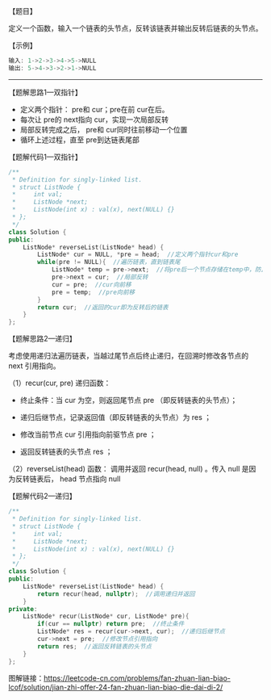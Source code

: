 【题目】

定义一个函数，输入一个链表的头节点，反转该链表并输出反转后链表的头节点。

【示例】

```c++
输入: 1->2->3->4->5->NULL
输出: 5->4->3->2->1->NULL
```

---

【题解思路1—双指针】

* 定义两个指针： pre和 cur；pre在前 cur在后。
* 每次让 pre的 next指向 cur，实现一次局部反转
* 局部反转完成之后， pre和 cur同时往前移动一个位置
* 循环上述过程，直至 pre到达链表尾部

【题解代码1—双指针】

```c++
/**
 * Definition for singly-linked list.
 * struct ListNode {
 *     int val;
 *     ListNode *next;
 *     ListNode(int x) : val(x), next(NULL) {}
 * };
 */
class Solution {
public:
    ListNode* reverseList(ListNode* head) {
        ListNode* cur = NULL, *pre = head;  //定义两个指针cur和pre
        while(pre != NULL){  //遍历链表，直到链表尾
            ListNode* temp = pre->next;  //将pre后一个节点存储在temp中，防止“失联”
            pre->next = cur;  //局部反转
            cur = pre;  //cur向前移
            pre = temp;  //pre向前移
        }
        return cur;  //返回的cur即为反转后的链表
    }
};
```

【题解思路2—递归】

考虑使用递归法遍历链表，当越过尾节点后终止递归，在回溯时修改各节点的 next 引用指向。

（1）recur(cur, pre) 递归函数：

* 终止条件：当 cur 为空，则返回尾节点 pre （即反转链表的头节点）；

* 递归后继节点，记录返回值（即反转链表的头节点）为 res ；

* 修改当前节点 cur 引用指向前驱节点 pre ；

* 返回反转链表的头节点 res ；

（2）reverseList(head) 函数：
调用并返回 recur(head, null) 。传入 null 是因为反转链表后， head 节点指向 null 

【题解代码2—递归】

```c++
/**
 * Definition for singly-linked list.
 * struct ListNode {
 *     int val;
 *     ListNode *next;
 *     ListNode(int x) : val(x), next(NULL) {}
 * };
 */
class Solution {
public:
    ListNode* reverseList(ListNode* head) {
        return recur(head, nullptr);  //调用递归并返回
    }
private:
    ListNode* recur(ListNode* cur, ListNode* pre){
        if(cur == nullptr) return pre;  //终止条件
        ListNode* res = recur(cur->next, cur);  //递归后继节点
        cur->next = pre;  //修改节点引用指向
        return res;  //返回反转链表的头节点
    }
};
```

图解链接：https://leetcode-cn.com/problems/fan-zhuan-lian-biao-lcof/solution/jian-zhi-offer-24-fan-zhuan-lian-biao-die-dai-di-2/